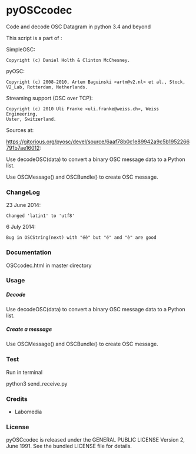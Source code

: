 pyOSCcodec
==========

Code and decode OSC Datagram in python 3.4 and beyond


This script is a part of :

SimpleOSC:

    Copyright (c) Daniel Holth & Clinton McChesney.

pyOSC:

    Copyright (c) 2008-2010, Artem Baguinski <artm@v2.nl> et al., Stock,
    V2_Lab, Rotterdam, Netherlands.

Streaming support (OSC over TCP):

    Copyright (c) 2010 Uli Franke <uli.franke@weiss.ch>, Weiss Engineering,
    Uster, Switzerland.

Sources at:

https://gitorious.org/pyosc/devel/source/6aaf78b0c1e89942a9c5b1952266791b7ae16012:

Use decodeOSC(data) to convert a binary OSC message data to a Python list.

Use OSCMessage() and OSCBundle() to create OSC message.

### ChangeLog

23 June 2014:

    Changed 'latin1' to 'utf8'

6 July 2014:

    Bug in OSCString(next) with "éè" but "é" and "è" are good

### Documentation

OSCcodec.html in master directory

### Usage

##### Decode

Use decodeOSC(data) to convert a binary OSC message data to a Python list.

##### Create a message

Use OSCMessage() and OSCBundle() to create OSC message.

### Test

Run in terminal

python3 send_receive.py

### Credits

* Labomedia

### License

pyOSCcodec is released under the GENERAL PUBLIC LICENSE Version 2, June 1991.
See the bundled LICENSE file for details.
